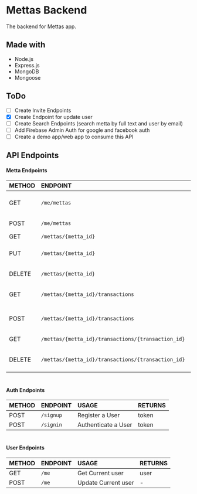 # Mettas Backend
The backend for Mettas app.

## Made with
- Node.js
- Express.js
- MongoDB
- Mongoose

## ToDo
 - [ ] Create Invite Endpoints
 - [X] Create Endpoint for update user
 - [ ] Create Search Endpoints (search metta by full text and user by email)
 - [ ] Add Firebase Admin Auth for google and facebook auth
 - [ ] Create a demo app/web app to consume this API

## API Endpoints

#### Metta Endpoints
| METHOD | ENDPOINT |  USAGE | RETURNS |
|:--|:--|:--|:--|
| GET | `/me/mettas` | Get a List of a User's Mettas | mettas |
| POST | `/me/mettas` | Create a Metta | - |
| GET | `/mettas/{metta_id}` | Get a Metta | metta |
| PUT | `/mettas/{metta_id}` | Change a Metta's Details | - |
| DELETE | `/mettas/{metta_id}` | Remove a Metta | - |
| GET | `/mettas/{metta_id}/transactions` | Get a Metta's Transactions | transactions |
| POST | `/mettas/{metta_id}/transactions` | Add Transaction to a Metta | - |
| GET | `/mettas/{metta_id}/transactions/{transaction_id}` | Get a Transaction | transaction |
| DELETE | `/mettas/{metta_id}/transactions/{transaction_id}` | Remove a Transaction from Metta | - |

#

#### Auth Endpoints
| METHOD | ENDPOINT |  USAGE | RETURNS |
|:--|:--|:--|:--|
| POST | `/signup` | Register a User | token |
| POST | `/signin` | Authenticate a User | token |

#

#### User Endpoints
| METHOD | ENDPOINT |  USAGE | RETURNS |
|:--|:--|:--|:--|
| GET | `/me` | Get Current user | user |
| POST | `/me` | Update Current user | - |
